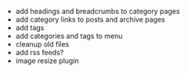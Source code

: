 - add headings and breadcrumbs to category pages
- add category links to posts and archive pages
- add tags
- add categories and tags to menu
- cleanup old files
- add rss feeds?
- image resize plugin
